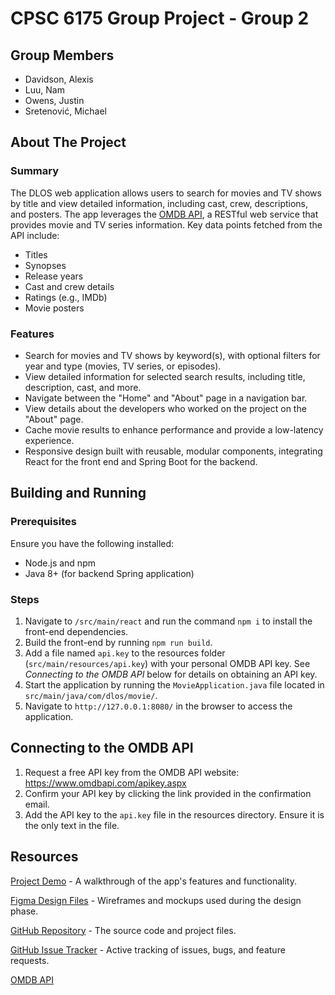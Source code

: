 # CPSC 6175 Group Project - Group 2

## Group Members

- Davidson, Alexis
- Luu, Nam
- Owens, Justin
- Sretenović, Michael

## About The Project

### Summary

The DLOS web application allows users to search for movies and TV shows by title and view detailed information, including cast, crew, descriptions, and posters. The app leverages the [OMDB API](https://www.omdbapi.com/), a RESTful web service that provides movie and TV series information. Key data points fetched from the API include:

- Titles
- Synopses
- Release years
- Cast and crew details
- Ratings (e.g., IMDb)
- Movie posters

### Features

- Search for movies and TV shows by keyword(s), with optional filters for year and type (movies, TV series, or episodes).
- View detailed information for selected search results, including title, description, cast, and more.
- Navigate between the "Home" and "About" page in a navigation bar.
- View details about the developers who worked on the project on the "About" page.
- Cache movie results to enhance performance and provide a low-latency experience.
- Responsive design built with reusable, modular components, integrating React for the front end and Spring Boot for the backend.

## Building and Running

### Prerequisites

Ensure you have the following installed:

- Node.js and npm
- Java 8+ (for backend Spring application)

### Steps

1. Navigate to `/src/main/react` and run the command `npm i` to install the front-end dependencies.
2. Build the front-end by running `npm run build`.
3. Add a file named `api.key` to the resources folder (`src/main/resources/api.key`) with your personal OMDB API key. See _Connecting to the OMDB API_ below for details on obtaining an API key.
4. Start the application by running the `MovieApplication.java` file located in `src/main/java/com/dlos/movie/`.
5. Navigate to `http://127.0.0.1:8080/` in the browser to access the application.

## Connecting to the OMDB API

1. Request a free API key from the OMDB API website: https://www.omdbapi.com/apikey.aspx
2. Confirm your API key by clicking the link provided in the confirmation email.
3. Add the API key to the `api.key` file in the resources directory. Ensure it is the only text in the file.

## Resources

[Project Demo](https://www.youtube.com/watch?v=Mp2AR3xEg9c) - A walkthrough of the app's features and functionality.

[Figma Design Files](https://www.figma.com/design/uCHTJEnGOGQiwiBWUTz4zW/Group-2-Project?node-id=0-1&node-type=canvas&t=UkhrbW7OYnJvg1ep-0) - Wireframes and mockups used during the design phase.

[GitHub Repository](https://github.com/CSU-WebEngineering-Fall-24/group2_project) - The source code and project files.

[GitHub Issue Tracker](https://github.com/orgs/CSU-WebEngineering-Fall-24/projects/2) - Active tracking of issues, bugs, and feature requests.

[OMDB API](https://www.omdbapi.com/)
